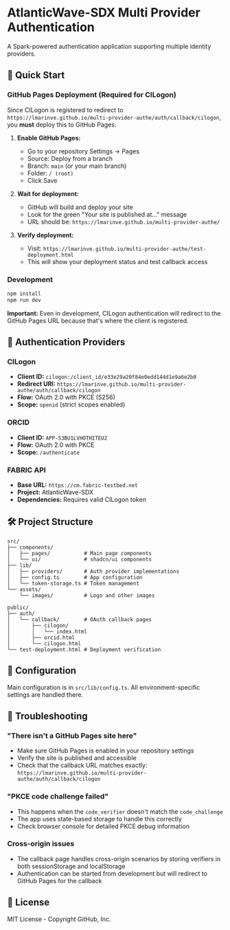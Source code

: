 # AtlanticWave-SDX Multi Provider Authentication

A Spark-powered authentication application supporting multiple identity providers.

## 🚀 Quick Start

### GitHub Pages Deployment (Required for CILogon)

Since CILogon is registered to redirect to `https://lmarinve.github.io/multi-provider-authe/auth/callback/cilogon`, you **must** deploy this to GitHub Pages:

1. **Enable GitHub Pages:**
   - Go to your repository Settings → Pages
   - Source: Deploy from a branch
   - Branch: `main` (or your main branch)
   - Folder: `/ (root)`
   - Click Save

2. **Wait for deployment:**
   - GitHub will build and deploy your site
   - Look for the green "Your site is published at..." message
   - URL should be: `https://lmarinve.github.io/multi-provider-authe/`

3. **Verify deployment:**
   - Visit: `https://lmarinve.github.io/multi-provider-authe/test-deployment.html`
   - This will show your deployment status and test callback access

### Development

```bash
npm install
npm run dev
```

**Important:** Even in development, CILogon authentication will redirect to the GitHub Pages URL because that's where the client is registered.

## 🔐 Authentication Providers

### CILogon
- **Client ID:** `cilogon:/client_id/e33e29a20f84e0edd144d1e9a6e2b0`
- **Redirect URI:** `https://lmarinve.github.io/multi-provider-authe/auth/callback/cilogon`
- **Flow:** OAuth 2.0 with PKCE (S256)
- **Scope:** `openid` (strict scopes enabled)

### ORCID
- **Client ID:** `APP-S3BU1LVHOTHITEU2`
- **Flow:** OAuth 2.0 with PKCE
- **Scope:** `/authenticate`

### FABRIC API
- **Base URL:** `https://cm.fabric-testbed.net`
- **Project:** AtlanticWave-SDX
- **Dependencies:** Requires valid CILogon token

## 🛠 Project Structure

```
src/
├── components/
│   ├── pages/           # Main page components
│   └── ui/              # shadcn/ui components
├── lib/
│   ├── providers/       # Auth provider implementations
│   ├── config.ts        # App configuration
│   └── token-storage.ts # Token management
└── assets/
    └── images/          # Logo and other images

public/
├── auth/
│   └── callback/        # OAuth callback pages
│       ├── cilogon/
│       │   └── index.html
│       ├── orcid.html
│       └── cilogon.html
└── test-deployment.html # Deployment verification
```

## 🔧 Configuration

Main configuration is in `src/lib/config.ts`. All environment-specific settings are handled there.

## 🐛 Troubleshooting

### "There isn't a GitHub Pages site here"
- Make sure GitHub Pages is enabled in your repository settings
- Verify the site is published and accessible
- Check that the callback URL matches exactly: `https://lmarinve.github.io/multi-provider-authe/auth/callback/cilogon`

### "PKCE code challenge failed"
- This happens when the `code_verifier` doesn't match the `code_challenge`
- The app uses state-based storage to handle this correctly
- Check browser console for detailed PKCE debug information

### Cross-origin issues
- The callback page handles cross-origin scenarios by storing verifiers in both sessionStorage and localStorage
- Authentication can be started from development but will redirect to GitHub Pages for the callback

## 📄 License

MIT License - Copyright GitHub, Inc.